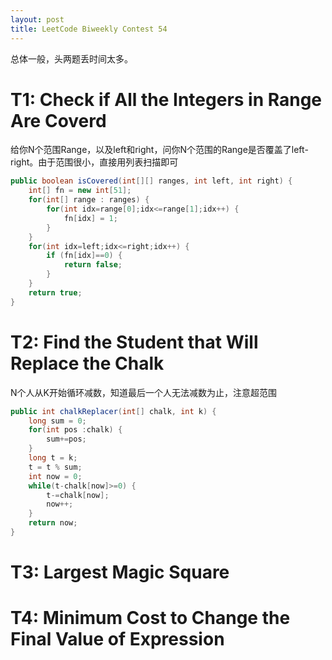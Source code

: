 ```yaml
---
layout: post
title: LeetCode Biweekly Contest 54
---
```

总体一般，头两题丢时间太多。

# T1: Check if All the Integers in Range Are Coverd
给你N个范围Range，以及left和right，问你N个范围的Range是否覆盖了left-right。由于范围很小，直接用列表扫描即可
```java
public boolean isCovered(int[][] ranges, int left, int right) {
    int[] fn = new int[51];
    for(int[] range : ranges) {
        for(int idx=range[0];idx<=range[1];idx++) {
            fn[idx] = 1;
        }
    }
    for(int idx=left;idx<=right;idx++) {
        if (fn[idx]==0) {
            return false;
        }
    }
    return true;
}
```

# T2: Find the Student that Will Replace the Chalk
N个人从K开始循环减数，知道最后一个人无法减数为止，注意超范围

```java
public int chalkReplacer(int[] chalk, int k) {
    long sum = 0;
    for(int pos :chalk) {
        sum+=pos;
    }
    long t = k;
    t = t % sum;
    int now = 0;
    while(t-chalk[now]>=0) {
        t-=chalk[now];
        now++;
    }
    return now;
}
```

# T3: Largest Magic Square

# T4: Minimum Cost to Change the Final Value of Expression
